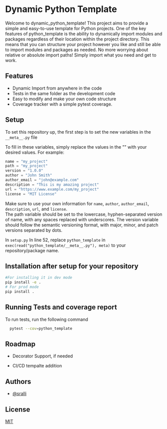 # Dynamic Python Template

Welcome to dynamic_python_template!
This project aims to provide a simple and easy-to-use template for Python projects. One of the key features of python_template is the ability to dynamically import modules and packages regardless of their location within the project directory. This means that you can structure your project however you like and still be able to import modules and packages as needed. No more worrying about relative or absolute import paths! Simply import what you need and get to work.

## Features

- Dynamic Import from anywhere in the code
- Tests in the same folder as the development code
- Easy to modify and make your own code structure
- Coverage tracker with a simple pytest coverage.

## Setup

To set this repository up, the first step is to set the new variables in the
`__meta__.py` file

To fill in these variables, simply replace the values in the "" with your desired values. For example:

```python
name = "my_project"
path = "my_project"
version = "1.0.0"
author = "John Smith"
author_email = "john@example.com"
description = "This is my amazing project"
url = "https://www.example.com/my_project"
license = "MIT License"
```

Make sure to use your own information for `name`, `author`, `author_email`, `description`, `url`, and `license`. \
The path variable should be set to the lowercase, hyphen-separated version of name, with any spaces replaced with underscores. The version variable should follow the semantic versioning format, with major, minor, and patch versions separated by dots.

In `setup.py`
In line 52, replace `python_template` in `exec(read("python_template/__meta__.py"), meta)` to your repository/package name.

## Installation after setup for your repository

```bash
#For installing it in dev mode
pip install -e .
# For prod mode
pip install .
```

## Running Tests and coverage report

To run tests, run the following command

```bash
  pytest --cov=python_template
```

## Roadmap

- Decorator Support, if needed

- CI/CD tempalte addition

## Authors

- [@sralli](https://www.github.com/sralli)

## License

[MIT](https://choosealicense.com/licenses/mit/)
